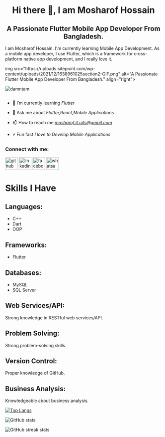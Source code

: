 <h1 align="center">Hi there 👋, I am Mosharof Hossain</h1>
<h2 align="center">A Passionate Flutter Mobile App Developer From Bangladesh.</h2>
<p>
  I am Mosharof Hossain. I'm currently learning Mobile App Development. As a mobile app developer, I use Flutter, which is a framework for cross-platform native app development, and I really love it.
</p>
img src="https://uploads.sitepoint.com/wp-content/uploads/2021/12/1638961025section2-GIF.png" alt="A Passionate Flutter Mobile App Developer From Bangladesh." align="right">

<p align="left"> <img src="https://komarev.com/ghpvc/?username=damntam&label=Profile%20views&color=0e75b6&style=flat" alt="damntam" /> </p>

<p align="left"> <a href="https://twitter.com/" target="blank"><img src="https://img.shields.io/twitter/follow/?logo=twitter&style=for-the-badge" alt="" /></a> </p>

- 🌱 I’m currently learning *Flutter*

- 💬 Ask me about *Flutter,React,Mobile Applications*

- 📫 How to reach me *mosharof.it.uits@gmail.com*

- ⚡ Fun fact *I love to Develop Mobile Applications*

<h3 align="left">Connect with me:</h3>
  
[<img src='https://cdn.jsdelivr.net/npm/simple-icons@3.0.1/icons/github.svg' alt='github' height='40'>](https://github.com/MosharofHossain1998)  [<img src='https://cdn.jsdelivr.net/npm/simple-icons@3.0.1/icons/linkedin.svg' alt='linkedin' height='40'>](https://www.linkedin.com/in/https://www.linkedin.com/in/mosharof-hossain-3ba757220//)  [<img src='https://cdn.jsdelivr.net/npm/simple-icons@3.0.1/icons/facebook.svg' alt='facebook' height='40'>](https://www.facebook.com/https://www.facebook.com/profile.php?id=100009283811598)  [<img src='https://cdn.jsdelivr.net/npm/simple-icons@3.0.1/icons/whatsapp.svg' alt='whatsapp' height='40'>](https://web.whatsapp.com/)  




# Skills I Have

## Languages:
- C++
- Dart
- OOP

## Frameworks:
- Flutter

## Databases:
- MySQL
- SQL Server

## Web Services/API:
Strong knowledge in RESTful web services/API.

## Problem Solving:
Strong problem-solving skills.

## Version Control:
Proper knowledge of GitHub.

## Business Analysis:
Knowledgeable about business analysis.


[![Top Langs](https://github-readme-stats.vercel.app/api/top-langs/?username=MosharofHossain1998)](https://github.com/anuraghazra/github-readme-stats)

![GitHub stats](https://github-readme-stats.vercel.app/api?username=MosharofHossain1998&show_icons=true)  

![GitHub streak stats](https://streak-stats.demolab.com/?user=MosharofHossain1998)  

